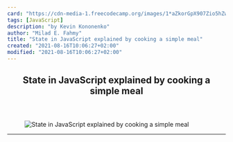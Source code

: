 ```yaml
---
card: "https://cdn-media-1.freecodecamp.org/images/1*aZkorGpX907Zio5hZwkqUw.jpeg"
tags: [JavaScript]
description: "by Kevin Kononenko"
author: "Milad E. Fahmy"
title: "State in JavaScript explained by cooking a simple meal"
created: "2021-08-16T10:06:27+02:00"
modified: "2021-08-16T10:06:27+02:00"
---
```

<div class="site-wrapper">
<main id="site-main" class="site-main outer">
<div class="inner">
<article class="post-full post tag-javascript tag-web-development tag-computer-science tag-tech tag-programming ">
<header class="post-full-header">
<h1 class="post-full-title">State in JavaScript explained by cooking a simple meal</h1>
</header>
<figure class="post-full-image">
<picture>
<source media="(max-width: 700px)" sizes="1px" srcset="data:image/gif;base64,R0lGODlhAQABAIAAAAAAAP///yH5BAEAAAAALAAAAAABAAEAAAIBRAA7 1w">
<source media="(min-width: 701px)" sizes="(max-width: 800px) 400px,
(max-width: 1170px) 700px,
1400px" srcset="https://cdn-media-1.freecodecamp.org/images/1*aZkorGpX907Zio5hZwkqUw.jpeg 300w,
https://cdn-media-1.freecodecamp.org/images/1*aZkorGpX907Zio5hZwkqUw.jpeg 600w,
https://cdn-media-1.freecodecamp.org/images/1*aZkorGpX907Zio5hZwkqUw.jpeg 1000w,
https://cdn-media-1.freecodecamp.org/images/1*aZkorGpX907Zio5hZwkqUw.jpeg 2000w">
<img onerror="this.style.display='none'" src="https://cdn-media-1.freecodecamp.org/images/1*aZkorGpX907Zio5hZwkqUw.jpeg" alt="State in JavaScript explained by cooking a simple meal">
</picture>
</figure>
<section class="post-full-content">
<div class="post-content medium-migrated-article">
</div>
<hr>
</section>
</article>
</div>
</main>
</div>
<!-- Google Tag Manager (noscript) -->
<!-- End Google Tag Manager (noscript) -->
